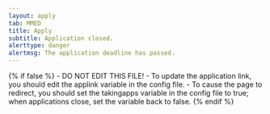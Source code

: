 ```yaml
---
layout: apply
tab: MMED
title: Apply
subtitle: Application closed.
alerttype: danger
alertmsg: The application deadline has passed.
---
```


{% if false %}
    - DO NOT EDIT THIS FILE!
    - To update the application link, you should edit the applink variable in the config file.
    - To cause the page to redirect, you should set the takingapps variable in the config file to true; when applications close, set the variable back to false.
{% endif %}
